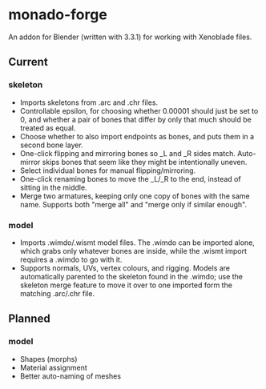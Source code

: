 # monado-forge
An addon for Blender (written with 3.3.1) for working with Xenoblade files.

## Current
### skeleton
* Imports skeletons from .arc and .chr files.
* Controllable epsilon, for choosing whether 0.00001 should just be set to 0, and whether a pair of bones that differ by only that much should be treated as equal.
* Choose whether to also import endpoints as bones, and puts them in a second bone layer.
* One-click flipping and mirroring bones so _L and _R sides match. Auto-mirror skips bones that seem like they might be intentionally uneven.
* Select individual bones for manual flipping/mirroring.
* One-click renaming bones to move the _L/_R to the end, instead of sitting in the middle.
* Merge two armatures, keeping only one copy of bones with the same name. Supports both "merge all" and "merge only if similar enough".

### model
* Imports .wimdo/.wismt model files. The .wimdo can be imported alone, which grabs only whatever bones are inside, while the .wismt import requires a .wimdo to go with it.
* Supports normals, UVs, vertex colours, and rigging. Models are automatically parented to the skeleton found in the .wimdo; use the skeleton merge feature to move it over to one imported form the matching .arc/.chr file.

## Planned
### model
* Shapes (morphs)
* Material assignment
* Better auto-naming of meshes

